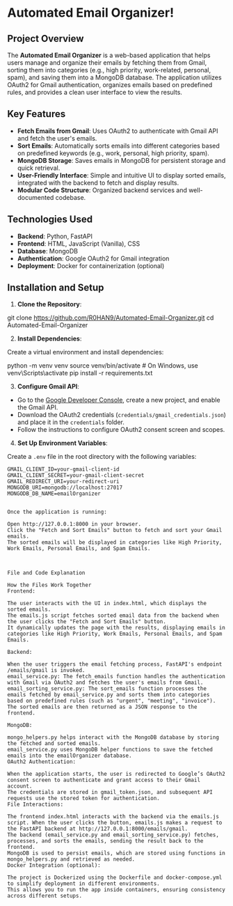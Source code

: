 # Automated Email Organizer!

## Project Overview

The **Automated Email Organizer** is a web-based application that helps users manage and organize their emails by fetching them from Gmail, sorting them into categories (e.g., high priority, work-related, personal, spam), and saving them into a MongoDB database. The application utilizes OAuth2 for Gmail authentication, organizes emails based on predefined rules, and provides a clean user interface to view the results.

## Key Features

- **Fetch Emails from Gmail**: Uses OAuth2 to authenticate with Gmail API and fetch the user's emails.
- **Sort Emails**: Automatically sorts emails into different categories based on predefined keywords (e.g., work, personal, high priority, spam).
- **MongoDB Storage**: Saves emails in MongoDB for persistent storage and quick retrieval.
- **User-Friendly Interface**: Simple and intuitive UI to display sorted emails, integrated with the backend to fetch and display results.
- **Modular Code Structure**: Organized backend services and well-documented codebase.

## Technologies Used

- **Backend**: Python, FastAPI
- **Frontend**: HTML, JavaScript (Vanilla), CSS
- **Database**: MongoDB
- **Authentication**: Google OAuth2 for Gmail integration
- **Deployment**: Docker for containerization (optional)


## Installation and Setup

1. **Clone the Repository**:

git clone https://github.com/R0HAN9/Automated-Email-Organizer.git cd Automated-Email-Organizer



2. **Install Dependencies**:

Create a virtual environment and install dependencies:

python -m venv venv source venv/bin/activate # On Windows, use venv\Scripts\activate pip install -r requirements.txt



3. **Configure Gmail API**:

- Go to the [Google Developer Console](https://console.developers.google.com/), create a new project, and enable the Gmail API.
- Download the OAuth2 credentials (`credentials/gmail_credentials.json`) and place it in the `credentials` folder.
- Follow the instructions to configure OAuth2 consent screen and scopes.

4. **Set Up Environment Variables**:

Create a `.env` file in the root directory with the following variables:

```env
GMAIL_CLIENT_ID=your-gmail-client-id
GMAIL_CLIENT_SECRET=your-gmail-client-secret
GMAIL_REDIRECT_URI=your-redirect-uri
MONGODB_URI=mongodb://localhost:27017
MONGODB_DB_NAME=emailOrganizer


Once the application is running:

Open http://127.0.0.1:8000 in your browser.
Click the "Fetch and Sort Emails" button to fetch and sort your Gmail emails.
The sorted emails will be displayed in categories like High Priority, Work Emails, Personal Emails, and Spam Emails.



File and Code Explanation

How the Files Work Together
Frontend:

The user interacts with the UI in index.html, which displays the sorted emails.
The emails.js script fetches sorted email data from the backend when the user clicks the "Fetch and Sort Emails" button.
It dynamically updates the page with the results, displaying emails in categories like High Priority, Work Emails, Personal Emails, and Spam Emails.

Backend:

When the user triggers the email fetching process, FastAPI's endpoint /emails/gmail is invoked.
email_service.py: The fetch_emails function handles the authentication with Gmail via OAuth2 and fetches the user's emails from Gmail.
email_sorting_service.py: The sort_emails function processes the emails fetched by email_service.py and sorts them into categories based on predefined rules (such as "urgent", "meeting", "invoice").
The sorted emails are then returned as a JSON response to the frontend.

MongoDB:

mongo_helpers.py helps interact with the MongoDB database by storing the fetched and sorted emails.
email_service.py uses MongoDB helper functions to save the fetched emails into the emailOrganizer database.
OAuth2 Authentication:

When the application starts, the user is redirected to Google’s OAuth2 consent screen to authenticate and grant access to their Gmail account.
The credentials are stored in gmail_token.json, and subsequent API requests use the stored token for authentication.
File Interactions:

The frontend index.html interacts with the backend via the emails.js script. When the user clicks the button, emails.js makes a request to the FastAPI backend at http://127.0.0.1:8000/emails/gmail.
The backend (email_service.py and email_sorting_service.py) fetches, processes, and sorts the emails, sending the result back to the frontend.
MongoDB is used to persist emails, which are stored using functions in mongo_helpers.py and retrieved as needed.
Docker Integration (optional):

The project is Dockerized using the Dockerfile and docker-compose.yml to simplify deployment in different environments.
This allows you to run the app inside containers, ensuring consistency across different setups.
